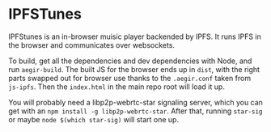 # IPFSTunes

IPFStunes is an in-browser muisic player backended by IPFS. It runs IPFS in the browser and communicates over websockets.

To build, get all the dependencies and dev dependencies with Node, and run `aegir-build`. The built JS for the browser ends up in `dist`, with the right parts swapped out for browser use thanks to the `.aegir.conf` taken from `js-ipfs`. Then the `index.html` in the main repo root will load it up.

You will probably need a libp2p-webrtc-star signaling server, which you can get with an `npm install -g libp2p-webrtc-star`. After that, running `star-sig` or maybe `node $(which star-sig)` will start one up.

